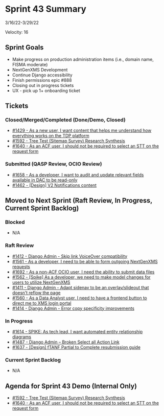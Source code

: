 # Sprint 43 Summary
3/16/22-3/29/22 

Velocity: 16 
## Sprint Goals
* Make progress on production administration items (i.e., domain name, FISMA moderate)
* NextGenXMS Development
* Continue Django accessibility
* Finish permissions epic #888
* Closing out in progress tickets
* UX - pick up 1+ onboarding ticket
 

## Tickets
### Closed/Merged/Completed (Done/Demo, Closed)
* [#1429 - As a new user, I want content that helps me understand how everything works on the TDP platform](https://github.com/raft-tech/TANF-app/issues/1429)
* [#1592 - Tree Test (Sitemap Survey) Research Synthesis](https://github.com/raft-tech/TANF-app/issues/1592)
* [#1640 - As an ACF user, I should not be required to select an STT on the request form](https://github.com/raft-tech/TANF-app/issues/1640)

### Submitted (QASP Review, OCIO Review)

* [#1658 - As a developer, I want to audit and update relevant fields available in DAC to be read-only](https://github.com/raft-tech/TANF-app/issues/1658)
* [#1462 - [Design] V2 Notifications content](https://github.com/raft-tech/TANF-app/issues/1462)

## Moved to Next Sprint (Raft Review, In Progress, Current Sprint Backlog)

### Blocked
* N/A
### Raft Review
* [#1412 - Django Admin - Skip link VoiceOver compatibility](https://github.com/raft-tech/TANF-app/issues/1412)
* [#1561 - As a developer, I need to be able to form outgoing NextGenXMS requests](https://github.com/raft-tech/TANF-app/issues/1561)
* [#1692 - As a non-ACF OCIO user, I need the ability to submit data files](https://github.com/raft-tech/TANF-app/issues/1692)
* [#1562 - [Spike] As a developer, we need to make model changes for users to utilize NextGenXMS](https://github.com/raft-tech/TANF-app/issues/1562)
* [#1411 - Django Admin - Adapt sidenav to be an overlay/slideout that doesn't reflow the page](https://github.com/raft-tech/TANF-app/issues/1411)
* [#1560 - As a Data Analyst user, I need to have a frontend button to direct me to XMS login portal](https://github.com/raft-tech/TANF-app/issues/1560)
* [#1414 - Django Admin - Error copy specificity improvements](https://github.com/raft-tech/TANF-app/issues/1414)
### In Progress
* [#1614 - SPIKE: As tech lead, I want automated entity relationship diagrams](https://github.com/raft-tech/TANF-app/issues/1614)
* [#1487 - Django Admin – Broken Select all Action Link](https://github.com/raft-tech/TANF-app/issues/1487)
* [#1637 - [Design] fTANF Partial to Complete resubmission guide](https://github.com/raft-tech/TANF-app/issues/1637)
### Current Sprint Backlog
* N/A
## Agenda for Sprint 43 Demo (Internal Only)
* [#1592 - Tree Test (Sitemap Survey) Research Synthesis](https://github.com/raft-tech/TANF-app/issues/1592)
* [#1640 - As an ACF user, I should not be required to select an STT on the request form](https://github.com/raft-tech/TANF-app/issues/1640)

